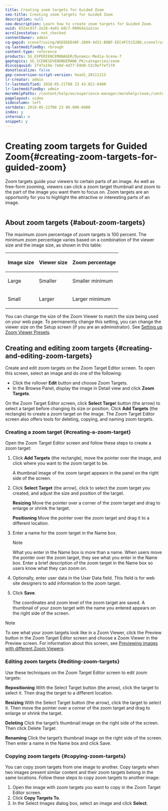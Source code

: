 ```yaml
---
title: Creating zoom targets for Guided Zoom
seo-title: Creating zoom targets for Guided Zoom
description: null
seo-description: Learn how to create zoom targets for Guided Zoom.
uuid: 652ac83f-2e26-4a01-b8c7-00864a1a1cac
acrolinxstatus: not_checked
contentOwner: admin
cq-gepid: scene7/using/WSEEDDE48F-2809-4d31-B0BF-EEC4FC5152B8,scene7/using/WS07B67BF5-BC73-44b0-8C59-C42D850B25B3,scene7/using/WS124B037D-814F-4c3e-8958-44720C7C5CEE,scene7/using/WSef8d5860223939e2-2278be4412b1d305dbc-8000,scene7/using/WSef8d5860223939e258a5b1f312b1d3cdca6-8000,scene7/using/WSef8d5860223939e21763e15112b1d48b4a3-8000
cq-lastmodifiedby: rbrough
content-type: reference
products: SG_EXPERIENCEMANAGER/Dynamic-Media-Scene-7
geptopics: SG_SCENESEVENONDEMAND_PK/categories/zoom
discoiquuid: 2f47a19e-7e0d-4d77-b9d8-53c9ef7ef1f0
donotlocalize: false
gep-conversion-script-version: head1_20111213
lr-creator: admin
lr-lastmodified: 2018-05-21T08 23 43.021-0400
lr-lastmodifiedby: admin
moreHelpPaths: /content/help/en/experience-manager/morehelp/zoom;/content/help/en/experience-manager/morehelp/zoom
pagelayout: video
sidecolumn: left
sortdate: 2018-05-21T08 23 00.000-0400
index: y
internal: n
snippet: y
---
```


# Creating zoom targets for Guided Zoom{#creating-zoom-targets-for-guided-zoom}

Zoom targets guide your viewers to certain parts of an image. As well as free-form zooming, viewers can click a zoom target thumbnail and zoom to the part of the image you want them to focus on. Zoom targets are an opportunity for you to highlight the attractive or interesting parts of an image.

![]()

## About zoom targets {#about-zoom-targets}

The maximum zoom percentage of zoom targets is 100 percent. The minimum zoom percentage varies based on a combination of the viewer size and the image size, as shown in this table:

<table cellpadding="4" cellspacing="0">
 <thead align="left">
  <tr>
   <th class="cellrowborder" id="d19e14999" valign="top" width="NaN%"><p>Image size</p></th> 
   <th class="cellrowborder" id="d19e15002" valign="top" width="NaN%"><p>Viewer size</p></th> 
   <th class="cellrowborder" id="d19e15005" valign="top" width="NaN%"><p>Zoom percentage</p></th> 
  </tr> 
 </thead> 
 <tbody>
  <tr>
   <td class="cellrowborder" headers="d19e14999 " valign="top" width="NaN%"><p>Large</p></td> 
   <td class="cellrowborder" headers="d19e15002 " valign="top" width="NaN%"><p>Smaller</p></td> 
   <td class="cellrowborder" headers="d19e15005 " valign="top" width="NaN%"><p>Smaller minimum</p></td> 
  </tr> 
  <tr>
   <td class="cellrowborder" headers="d19e14999 " valign="top" width="NaN%"><p>Small</p></td> 
   <td class="cellrowborder" headers="d19e15002 " valign="top" width="NaN%"><p>Larger</p></td> 
   <td class="cellrowborder" headers="d19e15005 " valign="top" width="NaN%"><p>Larger minimum</p></td> 
  </tr> 
 </tbody> 
</table>

You can change the size of the Zoom Viewer to match the size being used on your web page. To permanently change this setting, you can change the viewer size on the Setup screen (if you are an administrator). See [Setting up Zoom Viewer Presets](setting-zoom-viewer-presets.md#setting_up_zoom_viewer_presets).

## Creating and editing zoom targets {#creating-and-editing-zoom-targets}

Create and edit zoom targets on the Zoom Target Editor screen. To open this screen, select an image and do one of the following:

* Click the rollover **Edit** button and choose Zoom Targets.
* In the Browse Panel, display the image in Detail view and click **Zoom Targets**.

On the Zoom Target Editor screen, click **Select Targe**t button (the arrow) to select a target before changing its size or position. Click **Add Targets** (the rectangle) to create a zoom target on the image. The Zoom Target Editor screen also offers tools for deleting, copying, and naming zoom targets.

### Creating a zoom target {#creating-a-zoom-target}

Open the Zoom Target Editor screen and follow these steps to create a zoom target:

1. Click **Add Targets** (the rectangle), move the pointer over the image, and click where you want to the zoom target to be.

   A thumbnail image of the zoom target appears in the panel on the right side of the screen.

1. Click **Select Target** (the arrow), click to select the zoom target you created, and adjust the size and position of the target.

   **Resizing** Move the pointer over a corner of the zoom target and drag to enlarge or shrink the target.

   **Positioning** Move the pointer over the zoom target and drag it to a different location.

1. Enter a name for the zoom target in the Name box.

   >[!NOTE]
   >
   >What you enter in the Name box is more than a name. When users move the pointer over the zoom target, they see what you enter in the Name box. Enter a brief description of the zoom target in the Name box so users know what they can zoom on.

1. Optionally, enter user data in the User Data field. This field is for web site designers to add information to the zoom target.
1. Click **Save**.

   The coordinates and zoom level of the zoom target are saved. A thumbnail of your zoom target with the name you entered appears on the right side of the screen.

>[!NOTE]
>
>To see what your zoom targets look like in a Zoom Viewer, click the Preview button in the Zoom Target Editor screen and choose a Zoom Viewer in the Preview screen. For information about this screen, see [Previewing images with different Zoom Viewers](previewing-image-assets-different-zoom.md#previewing_image_assets_with_different_zoom_viewers).

### Editing zoom targets {#editing-zoom-targets}

Use these techniques on the Zoom Target Editor screen to edit zoom targets:

**Repositioning** With the Select Target button (the arrow), click the target to select it. Then drag the target to a different location.

**Resizing** With the Select Target button (the arrow), click the target to select it. Then move the pointer over a corner of the zoom target and drag to enlarge or shrink the target.

**Deleting** Click the target’s thumbnail image on the right side of the screen. Then click Delete Target.

**Renaming** Click the target’s thumbnail image on the right side of the screen. Then enter a name in the Name box and click Save.

### Copying zoom targets {#copying-zoom-targets}

You can copy zoom targets from one image to another. Copy targets when two images present similar content and their zoom targets belong in the same locations. Follow these steps to copy zoom targets to another image:

1. Open the image with zoom targets you want to copy in the Zoom Target Editor screen. 
1. Click **Copy Targets To**.
1. In the Select Images dialog box, select an image and click **Select**.

